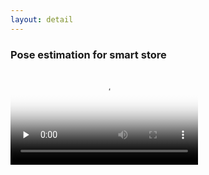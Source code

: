 ```yaml
---
layout: detail
---
```


### Pose estimation for smart store


<video id="video" controls="" preload="none" poster="{{ site.baseurl }}/image/store_poster.jpg">
      <source id="mp4" src="{{ site.baseurl }}/video/multi-loc-3d-30.mp4" type="video/mp4">
      <p>Your user agent does not support the HTML5 Video element.</p>
</video>

